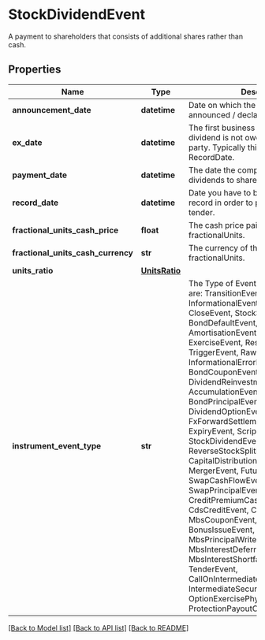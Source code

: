 # StockDividendEvent

A payment to shareholders that consists of additional shares rather than cash.

## Properties
Name | Type | Description | Notes
------------ | ------------- | ------------- | -------------
**announcement_date** | **datetime** | Date on which the dividend was announced / declared. | [optional] 
**ex_date** | **datetime** | The first business day on which the dividend is not owed to the buying party.  Typically this is T-1 from the RecordDate. | 
**payment_date** | **datetime** | The date the company pays out dividends to shareholders. | 
**record_date** | **datetime** | Date you have to be the holder of record in order to participate in the tender. | [optional] 
**fractional_units_cash_price** | **float** | The cash price paid in lieu of fractionalUnits. | [optional] 
**fractional_units_cash_currency** | **str** | The currency of the cash paid in lieu of fractionalUnits. | [optional] 
**units_ratio** | [**UnitsRatio**](UnitsRatio.md) |  | 
**instrument_event_type** | **str** | The Type of Event. The available values are: TransitionEvent, InformationalEvent, OpenEvent, CloseEvent, StockSplitEvent, BondDefaultEvent, CashDividendEvent, AmortisationEvent, CashFlowEvent, ExerciseEvent, ResetEvent, TriggerEvent, RawVendorEvent, InformationalErrorEvent, BondCouponEvent, DividendReinvestmentEvent, AccumulationEvent, BondPrincipalEvent, DividendOptionEvent, MaturityEvent, FxForwardSettlementEvent, ExpiryEvent, ScripDividendEvent, StockDividendEvent, ReverseStockSplitEvent, CapitalDistributionEvent, SpinOffEvent, MergerEvent, FutureExpiryEvent, SwapCashFlowEvent, SwapPrincipalEvent, CreditPremiumCashFlowEvent, CdsCreditEvent, CdxCreditEvent, MbsCouponEvent, MbsPrincipalEvent, BonusIssueEvent, MbsPrincipalWriteOffEvent, MbsInterestDeferralEvent, MbsInterestShortfallEvent, TenderEvent, CallOnIntermediateSecuritiesEvent, IntermediateSecuritiesDistributionEvent, OptionExercisePhysicalEvent, ProtectionPayoutCashFlowEvent | 

[[Back to Model list]](../README.md#documentation-for-models) [[Back to API list]](../README.md#documentation-for-api-endpoints) [[Back to README]](../README.md)


